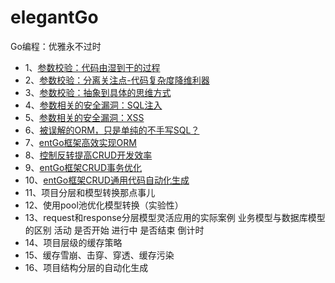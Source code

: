 # elegantGo
Go编程：优雅永不过时
- 1、[参数校验：代码由湿到干的过程](md/param-validate.md)
- 2、[参数校验：分离关注点-代码复杂度降维利器](md/param-validate-soc.md)
- 3、[参数校验：抽象到具体的思维方式](md/param-complex-validate.md)
- 4、[参数相关的安全漏洞：SQL注入](md/param-validate-sql-injection.md)
- 5、[参数相关的安全漏洞：XSS](md/param-validate-xss.md)
- 6、[被误解的ORM，只是单纯的不手写SQL？](md/orm.md)
- 7、[entGo框架高效实现ORM](md/orm-entgo.md)
- 8、[控制反转提高CRUD开发效率](md/orm-curd-1.md)
- 9、[entGo框架CRUD事务优化](md/orm-curd-2.md)
- 10、[entGo框架CRUD通用代码自动化生成](md/orm-curd-3.md)
- 11、项目分层和模型转换那点事儿 
- 12、使用pool池优化模型转换（实验性）
- 13、request和response分层模型灵活应用的实际案例  业务模型与数据库模型的区别 活动 是否开始 进行中 是否结束 倒计时
- 14、项目层级的缓存策略
- 15、缓存雪崩、击穿、穿透、缓存污染
- 16、项目结构分层的自动化生成


